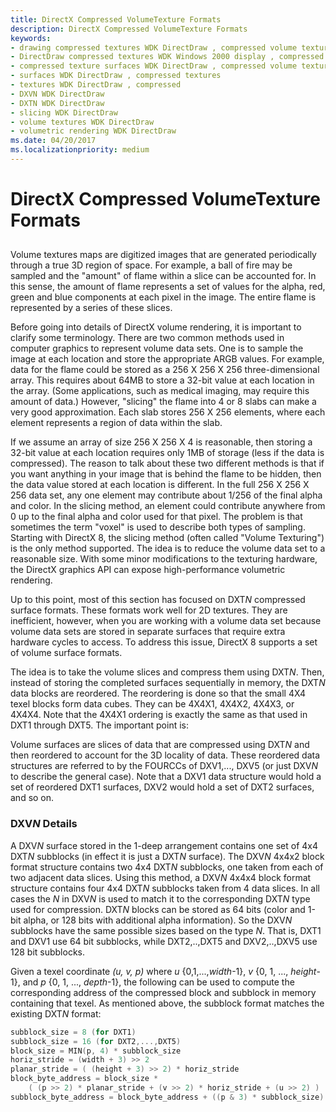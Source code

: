 ```yaml
---
title: DirectX Compressed VolumeTexture Formats
description: DirectX Compressed VolumeTexture Formats
keywords:
- drawing compressed textures WDK DirectDraw , compressed volume texture formats
- DirectDraw compressed textures WDK Windows 2000 display , compressed volume texture formats
- compressed texture surfaces WDK DirectDraw , compressed volume texture formats
- surfaces WDK DirectDraw , compressed textures
- textures WDK DirectDraw , compressed
- DXVN WDK DirectDraw
- DXTN WDK DirectDraw
- slicing WDK DirectDraw
- volume textures WDK DirectDraw
- volumetric rendering WDK DirectDraw
ms.date: 04/20/2017
ms.localizationpriority: medium
---
```


# DirectX Compressed VolumeTexture Formats


## <span id="ddk_directx_compressed_volumetexture_formats_gg"></span><span id="DDK_DIRECTX_COMPRESSED_VOLUMETEXTURE_FORMATS_GG"></span>


Volume textures maps are digitized images that are generated periodically through a true 3D region of space. For example, a ball of fire may be sampled and the "amount" of flame within a slice can be accounted for. In this sense, the amount of flame represents a set of values for the alpha, red, green and blue components at each pixel in the image. The entire flame is represented by a series of these slices.

Before going into details of DirectX volume rendering, it is important to clarify some terminology. There are two common methods used in computer graphics to represent volume data sets. One is to sample the image at each location and store the appropriate ARGB values. For example, data for the flame could be stored as a 256 X 256 X 256 three-dimensional array. This requires about 64MB to store a 32-bit value at each location in the array. (Some applications, such as medical imaging, may require this amount of data.) However, "slicing" the flame into 4 or 8 slabs can make a very good approximation. Each slab stores 256 X 256 elements, where each element represents a region of data within the slab.

If we assume an array of size 256 X 256 X 4 is reasonable, then storing a 32-bit value at each location requires only 1MB of storage (less if the data is compressed). The reason to talk about these two different methods is that if you want anything in your image that is behind the flame to be hidden, then the data value stored at each location is different. In the full 256 X 256 X 256 data set, any one element may contribute about 1/256 of the final alpha and color. In the slicing method, an element could contribute anywhere from 0 up to the final alpha and color used for that pixel. The problem is that sometimes the term "voxel" is used to describe both types of sampling. Starting with DirectX 8, the slicing method (often called "Volume Texturing") is the only method supported. The idea is to reduce the volume data set to a reasonable size. With some minor modifications to the texturing hardware, the DirectX graphics API can expose high-performance volumetric rendering.

Up to this point, most of this section has focused on DXT*N* compressed surface formats. These formats work well for 2D textures. They are inefficient, however, when you are working with a volume data set because volume data sets are stored in separate surfaces that require extra hardware cycles to access. To address this issue, DirectX 8 supports a set of volume surface formats.

The idea is to take the volume slices and compress them using DXT*N*. Then, instead of storing the completed surfaces sequentially in memory, the DXT*N* data blocks are reordered. The reordering is done so that the small 4X4 texel blocks form data cubes. They can be 4X4X1, 4X4X2, 4X4X3, or 4X4X4. Note that the 4X4X1 ordering is exactly the same as that used in DXT1 through DXT5. The important point is:

Volume surfaces are slices of data that are compressed using DXT*N* and then reordered to account for the 3D locality of data. These reordered data structures are referred to by the FOURCCs of DXV1,..., DXV5 (or just DXV*N* to describe the general case). Note that a DXV1 data structure would hold a set of reordered DXT1 surfaces, DXV2 would hold a set of DXT2 surfaces, and so on.

### <span id="dxvn_details"></span><span id="DXVN_DETAILS"></span>DXV*N* Details

A DXV*N* surface stored in the 1-deep arrangement contains one set of 4x4 DXT*N* subblocks (in effect it is just a DXT*N* surface). The DXV*N* 4x4x2 block format structure contains two 4x4 DXT*N* subblocks, one taken from each of two adjacent data slices. Using this method, a DXV*N* 4x4x4 block format structure contains four 4x4 DXT*N* subblocks taken from 4 data slices. In all cases the *N* in DXV*N* is used to match it to the corresponding DXT*N* type used for compression. DXT*N* blocks can be stored as 64 bits (color and 1-bit alpha, or 128 bits with additional alpha information). So the DXV*N* subblocks have the same possible sizes based on the type *N*. That is, DXT1 and DXV1 use 64 bit subblocks, while DXT2,..,DXT5 and DXV2,..,DXV5 use 128 bit subblocks.

Given a texel coordinate *(u, v, p)* where *u* {0,1,...,*width*-1}, *v* {0, 1, ..., *height*-1}, and *p* {0, 1, ..., *depth*-1}, the following can be used to compute the corresponding address of the compressed block and subblock in memory containing that texel. As mentioned above, the subblock format matches the existing DXT*N* format:

```cpp
subblock_size = 8 (for DXT1)
subblock_size = 16 (for DXT2,...,DXT5)
block_size = MIN(p, 4) * subblock_size
horiz_stride = (width + 3) >> 2
planar_stride = ( (height + 3) >> 2) * horiz_stride
block_byte_address = block_size *
    ( (p >> 2) * planar_stride + (v >> 2) * horiz_stride + (u >> 2) )
subblock_byte_address = block_byte_address + ((p & 3) * subblock_size)
```

 

 





